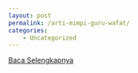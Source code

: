 ```yaml
---
layout: post
permalink: /arti-mimpi-guru-wafat/
categories:
    - Uncategorized
---
```


[Baca Selengkapnya](/01)